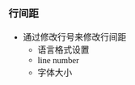 <span  style="font-family: Simsun,serif; font-size: 17px; ">

### 行间距

- 通过修改行号来修改行间距
  - 语言格式设置
  - line number
  - 字体大小

</span>